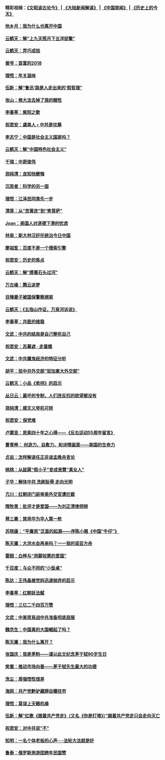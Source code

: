 #### 精彩视频：[《文昭谈古论今》](https://github.com/gfw-breaker/wenzhao/blob/master/README.md?t=01270330) | [《大陆新闻解读》](https://github.com/gfw-breaker/ntdtv-comedy/blob/master/README.md?t=01270330) | [《中国禁闻》](https://github.com/gfw-breaker/ntdtv-news/blob/master/README.md?t=01270330) | [《历史上的今天》](https://github.com/gfw-breaker/today-in-history/blob/master/README.md?t=01270330) 

#### [他乡月：我为什么也离开中国](../pages/nsc993/n11003553.md?t=01270330) 

#### [云鹤天：解“上九天揽月下五洋捉鳖”](../pages/nsc993/n11000750.md?t=01270330) 

#### [云鹤天：弄巧成拙](../pages/nsc993/n11000722.md?t=01270330) 

#### [兽爷：首富的2018](../pages/nsc993/n11000693.md?t=01270330) 

#### [理悟：年关滋味](../pages/nsc993/n10998847.md?t=01270330) 

#### [伍新：解“鲁迅‘路是人走出来的’假哲理”](../pages/nsc993/n10998777.md?t=01270330) 

#### [张山：修大法去掉了我的赌性](../pages/nsc993/n10997702.md?t=01270330) 

#### [李春草：紫阳之歌](../pages/nsc993/n10997679.md?t=01270330) 

#### [祝君安：虞美人 • 中共是坟墓](../pages/nsc993/n10996090.md?t=01270330) 

#### [李志宁：中国是社会主义国家吗？](../pages/nsc993/n10996097.md?t=01270330) 

#### [云鹤天：解“中国特色社会主义”](../pages/nsc993/n10996043.md?t=01270330) 

#### [千瑞：中原俊伟](../pages/nsc993/n10995401.md?t=01270330) 

#### [郑纯清：良知快醒悔](../pages/nsc993/n10995385.md?t=01270330) 

#### [沉思者：科学的另一面](../pages/nsc993/n10996074.md?t=01270330) 

#### [理悟：江泽民同类先一步](../pages/nsc993/n10995378.md?t=01270330) 

#### [清莲：从“苦黄连”到“笑菩萨”](../pages/nsc993/n10995466.md?t=01270330) 

#### [Joan：美国人对道德下滑的忧虑](../pages/nsc993/n10995424.md?t=01270330) 

#### [林泉：斯大林汉奸在统治今日中国](../pages/nsc993/n10995210.md?t=01270330) 

#### [廖祖笙：百度不是一个搜索引擎](../pages/nsc993/n10994961.md?t=01270330) 

#### [祝君安：历史的焦点](../pages/nsc993/n10994925.md?t=01270330) 

#### [云鹤天：解“摸著石头过河”](../pages/nsc993/n10993325.md?t=01270330) 

#### [万古缘：腾云追梦](../pages/nsc993/n10993120.md?t=01270330) 

#### [目睹妻子被国保警察绑架](../pages/nsc993/n10991525.md?t=01270330) 

#### [云鹤天：《五指山作证，万泉河诉说》](../pages/nsc993/n10991603.md?t=01270330) 

#### [李春草：共匪的维稳](../pages/nsc993/n10991348.md?t=01270330) 

#### [文武：中共的结局是自己整死自己](../pages/nsc993/n10989899.md?t=01270330) 

#### [祝君安：苏幕遮 · 走着瞧](../pages/nsc993/n10988901.md?t=01270330) 

#### [文武：中共魔鬼经济的特征分析](../pages/nsc993/n10987387.md?t=01270330) 

#### [胡平：驳中共外交部“驳加拿大外交部”](../pages/nsc993/n10987378.md?t=01270330) 

#### [云鹤天：小品《卖拐》的启示](../pages/nsc993/n10984392.md?t=01270330) 

#### [丛日云：最坏的专制，人们连反抗的欲望都没有](../pages/nsc993/n10984377.md?t=01270330) 

#### [郑纯清：顺天义举机可转](../pages/nsc993/n10984369.md?t=01270330) 

#### [祝君安：保党难](../pages/nsc993/n10984362.md?t=01270330) 

#### [卢蒙坚：思索四十年之心得——《反右运动55周年留言》](../pages/nsc993/n10984355.md?t=01270330) 

#### [曹青桦： 创造力、自愈力、和诗情画意——美国的生命力](../pages/nsc993/n10984216.md?t=01270330) 

#### [贞岩：怎样解读任正非谈孟晚舟言论](../pages/nsc993/n10984650.md?t=01270330) 

#### [桃桃：从跋扈“假小子”变成贤慧“真女人”](../pages/nsc993/n10984416.md?t=01270330) 

#### [子华：解体中共 洗刷耻辱 走向光明](../pages/nsc993/n10984019.md?t=01270330) 

#### [亢川：红朝闭门庭审美外交官遭拦截](../pages/nsc993/n10984050.md?t=01270330) 

#### [隋牧青：批评才是爱国——为刘正清律师辩](../pages/nsc993/n10983057.md?t=01270330) 

#### [蒋三秦：禁用华为华人第一枪](../pages/nsc993/n10982973.md?t=01270330) 

#### [苏晓康：“平庸恶”泛滥的起源——序陈小雅《中国“牛仔”》](../pages/nsc993/n10982008.md?t=01270330) 

#### [陈天庸：大洪水会再来吗？一一我的诺亚方舟](../pages/nsc993/n10981086.md?t=01270330) 

#### [雷颐：白桦与“用脚投票的爱国”](../pages/nsc993/n10981048.md?t=01270330) 

#### [千百度：与众不同的“小饭桌”](../pages/nsc993/n10978639.md?t=01270330) 

#### [陈达：王伟晶被党妈迅速抛弃的启示](../pages/nsc993/n10976450.md?t=01270330) 

#### [李春草：红朝妖法赋](../pages/nsc993/n10976387.md?t=01270330) 

#### [理悟：三亿二千四百万赞](../pages/nsc993/n10975966.md?t=01270330) 

#### [文武：中美贸易战中共准备彻底屈服](../pages/nsc993/n10974571.md?t=01270330) 

#### [魏京生：中国真的大国崛起了吗？](../pages/nsc993/n10974530.md?t=01270330) 

#### [陈天庸：我为什么离开？](../pages/nsc993/n10974493.md?t=01270330) 

#### [张国庆：我是茅粉——谨以此文纪念茅于轼90岁生日](../pages/nsc993/n10974477.md?t=01270330) 

#### [笑蜀：推动市场向善——茅于轼先生最大的功德](../pages/nsc993/n10974451.md?t=01270330) 

#### [洗尘：周强悟性很差](../pages/nsc993/n10973701.md?t=01270330) 

#### [海网：共产党黔驴藏蹄自曝技穷](../pages/nsc993/n10969562.md?t=01270330) 

#### [理悟：莫误上天赐机缘](../pages/nsc993/n10969514.md?t=01270330) 

#### [伍新：解“红歌《跟着共产党走》（又名《你是灯塔》）”跟着共产党走只会走向灭亡](../pages/nsc993/n10969074.md?t=01270330) 

#### [祝君安：对中共说“不”](../pages/nsc993/n10968464.md?t=01270330) 

#### [知明：一名个体老板的心声──法轮大法就是好](../pages/nsc993/n10967473.md?t=01270330) 

#### [鲁泰：俄罗斯旅游团跨年民国赞](../pages/nsc993/n10967035.md?t=01270330) 

